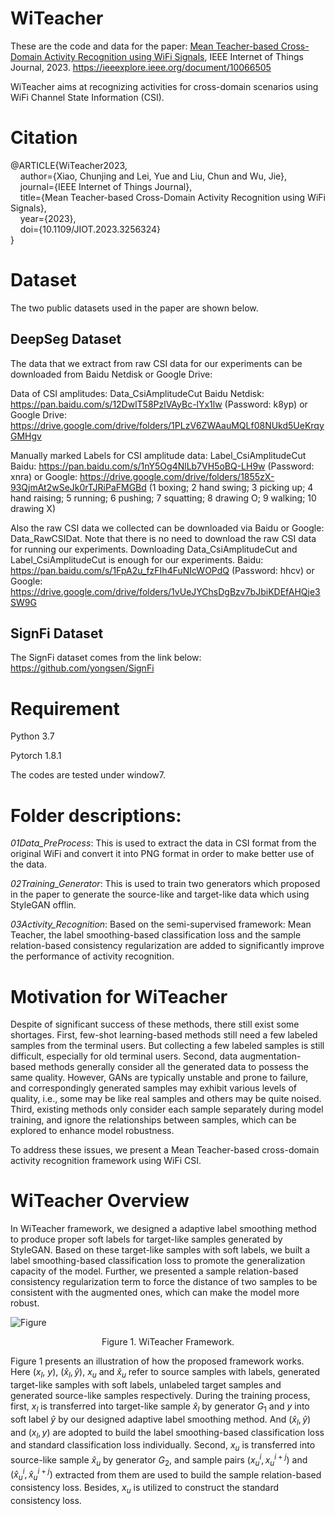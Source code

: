 # WiTeacher

These are the code and data for the paper: [Mean Teacher-based Cross-Domain Activity Recognition using WiFi Signals](https://github.com/ChunjingXiao/WiTeacher/blob/master/MeanTeacher_WiTeacher_IoTJ.pdf), IEEE Internet of Things Journal, 2023. https://ieeexplore.ieee.org/document/10066505

WiTeacher aims at recognizing activities for cross-domain scenarios using WiFi Channel State Information (CSI).

# Citation
@ARTICLE{WiTeacher2023,  
&nbsp; &nbsp; author={Xiao, Chunjing and Lei, Yue and Liu, Chun and Wu, Jie},  
&nbsp; &nbsp; journal={IEEE Internet of Things Journal},   
&nbsp; &nbsp; title={Mean Teacher-based Cross-Domain Activity Recognition using WiFi Signals},   
&nbsp; &nbsp; year={2023},  
&nbsp; &nbsp; doi={10.1109/JIOT.2023.3256324}  
}

# Dataset


The two public datasets used in the paper are shown below.


## DeepSeg Dataset


The data that we extract from raw CSI data for our experiments can be downloaded from Baidu Netdisk or Google Drive:


Data of CSI amplitudes: Data_CsiAmplitudeCut Baidu Netdisk: https://pan.baidu.com/s/12DwlT58PzlVAyBc-lYx1lw (Password: k8yp) 
or Google Drive: https://drive.google.com/drive/folders/1PLzV6ZWAauMQLf08NUkd5UeKrqyGMHgv


Manually marked Labels for CSI amplitude data: Label_CsiAmplitudeCut Baidu: https://pan.baidu.com/s/1nY5Og4NlLb7VH5oBQ-LH9w (Password: xnra) 
or Google: https://drive.google.com/drive/folders/1855zX-93QjmAt2wSeJk0rTJRiPaFMGBd (1 boxing; 2 hand swing; 3 picking up; 4 hand raising; 5 running; 6 pushing; 7 squatting; 8 drawing O; 9 walking; 10 drawing X)



Also the raw CSI data we collected can be downloaded via Baidu or Google: Data_RawCSIDat. Note that there is no need to download the raw CSI data for running our experiments. Downloading Data_CsiAmplitudeCut and Label_CsiAmplitudeCut is enough for our experiments. Baidu: https://pan.baidu.com/s/1FpA2u_fzFIh4FuNIcWOPdQ (Password: hhcv) or Google: https://drive.google.com/drive/folders/1vUeJYChsDgBzv7bJbiKDEfAHQje3SW9G




## SignFi Dataset

The SignFi dataset comes from the link below: https://github.com/yongsen/SignFi


# Requirement

Python 3.7

Pytorch 1.8.1

The codes are tested under window7.


# Folder descriptions:

*01Data_PreProcess*: This is used to extract the data in CSI format from the original WiFi and convert it into PNG format in order to make better use of the data.


*02Training_Generator*: This is used to train two generators which proposed in the paper to  generate the source-like and target-like data which using StyleGAN offlin.


*03Activity_Recognition*: Based on the semi-supervised framework: Mean Teacher, the label smoothing-based classification loss and the sample relation-based consistency
regularization are added to significantly improve the performance of activity recognition.



# Motivation for WiTeacher

Despite of significant success of these methods, there still
exist some shortages. First, few-shot learning-based methods
still need a few labeled samples from the terminal users. But collecting a few labeled samples is still difficult,
especially for old terminal users. Second, data augmentation-based methods generally consider all the generated data to possess the same quality. However, GANs are typically unstable
and prone to failure, and correspondingly generated
samples may exhibit various levels of quality, i.e., some may
be like real samples and others may be quite noised. Third,
existing methods only consider each sample separately during
model training, and ignore the relationships between samples,
which can be explored to enhance model robustness.

To address these issues, we present a Mean Teacher-based
cross-domain activity recognition framework using WiFi CSI.



# WiTeacher Overview

In WiTeacher framework, we designed a adaptive
label smoothing method to produce proper soft labels for
target-like samples generated by StyleGAN. Based on these
target-like samples with soft labels, we built a label smoothing-based classification loss to promote the generalization capacity
of the model. Further, we presented a sample relation-based
consistency regularization term to force the distance of two
samples to be consistent with the augmented ones, which can
make the model more robust.

![Figure](https://github.com/ChunjingXiao/blob/master/WiTeacher/FigWiTeacherFramework.jpg)
<p align="center">Figure 1. WiTeacher Framework. </p>

Figure 1 presents an illustration of how the proposed framework works. 
Here ($x_l$, $y$), $\left( {{\hat x_l},\hat y} \right)$, $x_u$ and $\hat x_u$ refer to source samples with labels, generated target-like samples with soft labels, unlabeled target samples and generated source-like samples respectively. During the training process, first, $x_l$ is transferred into target-like sample ${\hat x_l}$ by generator ${G_1}$ and $y$ into soft label ${\hat y}$ by our designed adaptive label smoothing method. And $\left( {{\hat x_l},\hat y} \right)$ and $\left( {{x_l},y} \right)$ are adopted to build the label smoothing-based classification loss and standard classification loss individually. Second, $x_u$ is transferred into source-like sample ${\hat x_u}$ by generator ${G_2}$, and sample pairs $\left( {x_u^i,x_u^{i + j}} \right)$ and $\left( {\hat x_u^i,\hat x_u^{i + j}} \right)$ extracted from them are used to build the sample relation-based consistency loss. Besides, $x_u$ is utilized to construct the standard consistency loss.
